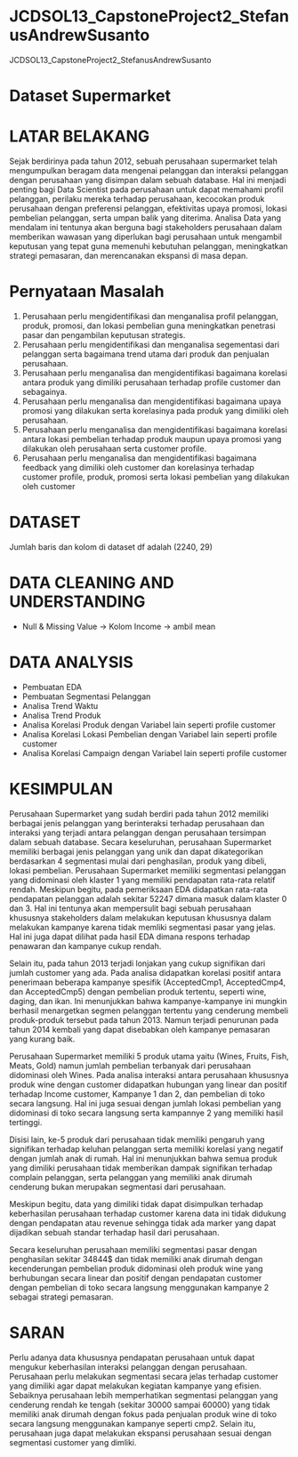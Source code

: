 # JCDSOL13_CapstoneProject2_StefanusAndrewSusanto
JCDSOL13_CapstoneProject2_StefanusAndrewSusanto


# Dataset Supermarket 
# LATAR BELAKANG
Sejak berdirinya pada tahun 2012, sebuah perusahaan supermarket telah mengumpulkan beragam data mengenai pelanggan dan interaksi pelanggan dengan perusahaan yang disimpan dalam sebuah database. Hal ini menjadi penting bagi Data Scientist pada perusahaan untuk dapat memahami profil pelanggan, perilaku mereka terhadap perusahaan, kecocokan produk perusahaan dengan preferensi pelanggan, efektivitas upaya promosi, lokasi pembelian pelanggan, serta umpan balik yang diterima. Analisa Data yang mendalam ini tentunya akan berguna bagi stakeholders perusahaan dalam memberikan wawasan yang diperlukan bagi perusahaan untuk mengambil keputusan yang tepat guna memenuhi kebutuhan pelanggan, meningkatkan strategi pemasaran, dan merencanakan ekspansi di masa depan.

# Pernyataan Masalah
1. Perusahaan perlu mengidentifikasi dan menganalisa profil pelanggan, produk, promosi, dan lokasi pembelian guna meningkatkan penetrasi pasar dan pengambilan keputusan strategis.
2. Perusahaan perlu mengidentifikasi dan menganalisa segementasi dari pelanggan serta bagaimana trend utama dari produk dan penjualan perusahaan.
3. Perusahaan perlu menganalisa dan mengidentifikasi bagaimana korelasi antara produk yang dimiliki perusahaan terhadap profile customer dan sebagainya.
4. Perusahaan perlu menganalisa dan mengidentifikasi bagaimana upaya promosi yang dilakukan serta korelasinya pada produk yang dimiliki oleh perusahaan.
5. Perusahaan perlu menganalisa dan mengidentifikasi bagaimana korelasi antara lokasi pembelian terhadap produk maupun upaya promosi yang dilakukan oleh perusahaan serta customer profile.
6. Perusahaan perlu menganalisa dan mengidentifikasi bagaimana feedback yang dimiliki oleh customer dan korelasinya terhadap customer profile, produk, promosi serta lokasi pembelian yang dilakukan oleh customer

# DATASET
Jumlah baris dan kolom di dataset df adalah (2240, 29)

# DATA CLEANING AND UNDERSTANDING
- Null & Missing Value -> Kolom Income -> ambil mean

# DATA ANALYSIS
- Pembuatan EDA
- Pembuatan Segmentasi Pelanggan
- Analisa Trend Waktu
- Analisa Trend Produk
- Analisa Korelasi Produk dengan Variabel lain seperti profile customer
- Analisa Korelasi Lokasi Pembelian dengan Variabel lain seperti profile customer
- Analisa Korelasi Campaign dengan Variabel lain seperti profile customer

# KESIMPULAN 
Perusahaan Supermarket yang sudah berdiri pada tahun 2012 memiliki berbagai jenis pelanggan yang berinteraksi terhadap perusahaan dan interaksi yang terjadi antara pelanggan dengan perusahaan tersimpan dalam sebuah database. Secara keseluruhan, perusahaan Supermarket memiliki berbagai jenis pelanggan yang unik dan dapat dikategorikan berdasarkan 4 segmentasi mulai dari penghasilan, produk yang dibeli, lokasi pembelian. Perusahaan Supermarket memiliki segmentasi pelanggan yang didominasi oleh klaster 1 yang memiliki pendapatan rata-rata relatif rendah. Meskipun begitu, pada pemeriksaan EDA didapatkan rata-rata pendapatan pelanggan adalah sekitar 52247 dimana masuk dalam klaster 0 dan 3. Hal ini tentunya akan mempersulit bagi sebuah perusahaan khususnya stakeholders dalam melakukan keputusan khususnya dalam melakukan kampanye karena tidak memliki segmentasi pasar yang jelas. Hal ini juga dapat dilihat pada hasil EDA dimana respons terhadap penawaran dan kampanye cukup rendah.

Selain itu, pada tahun 2013 terjadi lonjakan yang cukup signifikan dari jumlah customer yang ada. Pada analisa didapatkan korelasi positif antara penerimaan beberapa kampanye spesifik (AcceptedCmp1, AcceptedCmp4, dan AcceptedCmp5) dengan pembelian produk tertentu, seperti wine, daging, dan ikan. Ini menunjukkan bahwa kampanye-kampanye ini mungkin berhasil menargetkan segmen pelanggan tertentu yang cenderung membeli produk-produk tersebut pada tahun 2013. Namun terjadi penurunan pada tahun 2014 kembali yang dapat disebabkan oleh kampanye pemasaran yang kurang baik.

Perusahaan Supermarket memiliki 5 produk utama yaitu (Wines, Fruits, Fish, Meats, Gold) namun jumlah pembelian terbanyak dari perusahaan didominasi oleh Wines. Pada analisa interaksi antara perusahaan khususnya produk wine dengan customer didapatkan hubungan yang linear dan positif terhadap Income customer, Kampanye 1 dan 2, dan pembelian di toko secara langsung. Hal ini juga sesuai dengan jumlah lokasi pembelian yang didominasi di toko secara langsung serta kampannye 2 yang memiliki hasil tertinggi.

Disisi lain, ke-5 produk dari perusahaan tidak memiliki pengaruh yang signifikan terhadap keluhan pelanggan serta memiliki korelasi yang negatif dengan jumlah anak di rumah. Hal ini menunjukkan bahwa semua produk yang dimiliki perusahaan tidak memberikan dampak signifikan terhadap complain pelanggan, serta pelanggan yang memiliki anak dirumah cenderung bukan merupakan segmentasi dari perusahaan.

Meskipun begitu, data yang dimiliki tidak dapat disimpulkan terhadap keberhasilan perusahaan terhadap customer karena data ini tidak didukung dengan pendapatan atau revenue sehingga tidak ada marker yang dapat dijadikan sebuah standar terhadap hasil dari perusahaan.

Secara keseluruhan perusahaan memiliki segmentasi pasar dengan penghasilan sekitar 34844$ dan tidak memiliki anak dirumah dengan kecenderungan pembelian produk didominasi oleh produk wine yang berhubungan secara linear dan positif dengan pendapatan customer dengan pembelian di toko secara langsung menggunakan kampanye 2 sebagai strategi pemasaran.

# SARAN

Perlu adanya data khususnya pendapatan perusahaan untuk dapat mengukur keberhasilan interaksi pelanggan dengan perusahaan. Perusahaan perlu melakukan segmentasi secara jelas terhadap customer yang dimiliki agar dapat melakukan kegiatan kampanye yang efisien. Sebaiknya perusahaan lebih memperhatikan segmentasi pelanggan yang cenderung rendah ke tengah (sekitar 30000 sampai 60000) yang tidak memiliki anak dirumah dengan fokus pada penjualan produk wine di toko secara langsung menggunakan kampanye seperti cmp2. Selain itu, perusahaan juga dapat melakukan ekspansi perusahaan sesuai dengan segmentasi customer yang dimliki.
